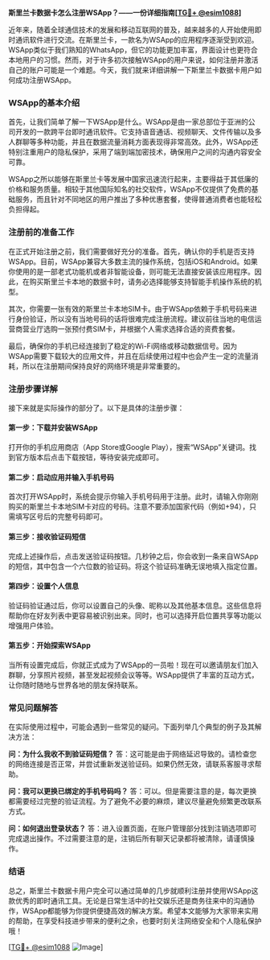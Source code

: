 **斯里兰卡数据卡怎么注册WSApp？——一份详细指南[[TG💪+ @esim1088](https://t.me/s/esim1088)]**

近年来，随着全球通信技术的发展和移动互联网的普及，越来越多的人开始使用即时通讯软件进行交流。在斯里兰卡，一款名为WSApp的应用程序逐渐受到欢迎。WSApp类似于我们熟知的WhatsApp，但它的功能更加丰富，界面设计也更符合本地用户的习惯。然而，对于许多初次接触WSApp的用户来说，如何注册并激活自己的账户可能是一个难题。今天，我们就来详细讲解一下斯里兰卡数据卡用户如何成功注册WSApp。

### WSApp的基本介绍

首先，让我们简单了解一下WSApp是什么。WSApp是由一家总部位于亚洲的公司开发的一款跨平台即时通讯软件。它支持语音通话、视频聊天、文件传输以及多人群聊等多种功能，并且在数据流量消耗方面表现得非常高效。此外，WSApp还特别注重用户的隐私保护，采用了端到端加密技术，确保用户之间的沟通内容安全可靠。

WSApp之所以能够在斯里兰卡等发展中国家迅速流行起来，主要得益于其低廉的价格和服务质量。相较于其他国际知名的社交软件，WSApp不仅提供了免费的基础服务，而且针对不同地区的用户推出了多种优惠套餐，使得普通消费者也能轻松负担得起。

### 注册前的准备工作

在正式开始注册之前，我们需要做好充分的准备。首先，确认你的手机是否支持WSApp。目前，WSApp兼容大多数主流的操作系统，包括iOS和Android。如果你使用的是一部老式功能机或者非智能设备，则可能无法直接安装该应用程序。因此，在购买斯里兰卡本地的数据卡时，请务必选择能够支持智能手机操作系统的机型。

其次，你需要一张有效的斯里兰卡本地SIM卡。由于WSApp依赖于手机号码来进行身份验证，所以没有当地号码的话将很难完成注册流程。建议前往当地的电信运营商营业厅选购一张预付费SIM卡，并根据个人需求选择合适的资费套餐。

最后，确保你的手机已经连接到了稳定的Wi-Fi网络或移动数据信号。因为WSApp需要下载较大的应用文件，并且在后续使用过程中也会产生一定的流量消耗，所以在注册期间保持良好的网络环境是非常重要的。

### 注册步骤详解

接下来就是实际操作的部分了。以下是具体的注册步骤：

#### 第一步：下载并安装WSApp

打开你的手机应用商店（App Store或Google Play），搜索“WSApp”关键词。找到官方版本后点击下载按钮，等待安装完成即可。

#### 第二步：启动应用并输入手机号码

首次打开WSApp时，系统会提示你输入手机号码用于注册。此时，请输入你刚刚购买的斯里兰卡本地SIM卡对应的号码。注意不要添加国家代码（例如+94），只需填写区号后的完整号码即可。

#### 第三步：接收验证码短信

完成上述操作后，点击发送验证码按钮。几秒钟之后，你会收到一条来自WSApp的短信，其中包含一个六位数的验证码。将这个验证码准确无误地填入指定位置。

#### 第四步：设置个人信息

验证码验证通过后，你可以设置自己的头像、昵称以及其他基本信息。这些信息将帮助你在好友列表中更容易被识别出来。同时，也可以选择开启位置共享等功能以增强用户体验。

#### 第五步：开始探索WSApp

当所有设置完成后，你就正式成为了WSApp的一员啦！现在可以邀请朋友们加入群聊，分享照片视频，甚至发起视频会议等等。WSApp提供了丰富的互动方式，让你随时随地与世界各地的朋友保持联系。

### 常见问题解答

在实际使用过程中，可能会遇到一些常见的疑问。下面列举几个典型的例子及其解决方法：

**问：为什么我收不到验证码短信？**
答：这可能是由于网络延迟导致的。请检查您的网络连接是否正常，并尝试重新发送验证码。如果仍然无效，请联系客服寻求帮助。

**问：我可以更换已绑定的手机号码吗？**
答：可以。但是需要注意的是，每次更换都需要经过完整的验证流程。为了避免不必要的麻烦，建议尽量避免频繁更改联系方式。

**问：如何退出登录状态？**
答：进入设置页面，在账户管理部分找到注销选项即可完成退出操作。不过需要注意的是，注销后所有聊天记录都将被清除，请谨慎操作。

### 结语

总之，斯里兰卡数据卡用户完全可以通过简单的几步就顺利注册并使用WSApp这款优秀的即时通讯工具。无论是日常生活中的社交娱乐还是商务往来中的沟通协作，WSApp都能够为你提供便捷高效的解决方案。希望本文能够为大家带来实用的帮助，在享受科技进步带来的便利之余，也要时刻关注网络安全和个人隐私保护哦！

[[TG💪+ @esim1088](https://t.me/s/esim1088) ![Image](https://i.postimg.cc/4NQfJmqS/Snipaste-2025-05-13-00-14-12.png)]